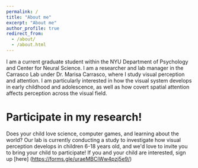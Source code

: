 ```yaml
---
permalink: /
title: "About me"
excerpt: "About me"
author_profile: true
redirect_from: 
  - /about/
  - /about.html
---
```


I am a current graduate student within the NYU Department of Psychology and Center for Neural Science. I am a researcher and lab manager in the Carrasco Lab under Dr. Marisa Carrasco, where I study visual perception and attention. I am particularly interested in how the visual system develops in early childhood and adolescence, as well as how covert spatial attention affects perception across the visual field. 

Participate in my research! 
======
Does your child love science, computer games, and learning about the world? Our lab is currently conducting a study to investigate how visual perception develops in children 6-18 years old, and we'd love to invite you to bring your child to participate! If you and your child are interested, sign up [here] (https://forms.gle/uraeMBCiWw4pzj5e9/)
